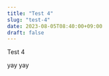 ```yaml
---
title: "Test 4"
slug: "test-4"
date: 2023-08-05T08:40:00+09:00
draft: false
---
```


Test 4

yay yay
